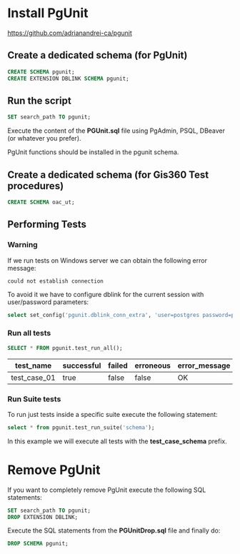 # Install PgUnit
https://github.com/adrianandrei-ca/pgunit

## Create a dedicated schema (for PgUnit)
```sql
CREATE SCHEMA pgunit;
CREATE EXTENSION DBLINK SCHEMA pgunit;
```

## Run the script
```sql
SET search_path TO pgunit;
```
Execute the content of the **PGUnit.sql** file using PgAdmin, PSQL, DBeaver (or whatever you prefer).

PgUnit functions should be installed in the pgunit schema.

## Create a dedicated schema (for Gis360 Test procedures)

```sql
CREATE SCHEMA oac_ut;
```

## Performing Tests
### Warning
If we run tests on Windows server we can obtain the following error message:
```
could not establish connection
```
To avoid it we have to configure dblink for the current session with user/password parameters:
```sql
select set_config('pgunit.dblink_conn_extra', 'user=postgres password=postgres', false)
```

### Run all tests
```sql
SELECT * FROM pgunit.test_run_all();
```

|test_name|successful|failed|erroneous|error_message|duration|
|---|---|---|---|---|---|
|test_case_01|true|false|false|OK|00:00:00.5815|

### Run Suite tests
To run just tests inside a specific suite execute the following statement:
```sql
select * from pgunit.test_run_suite('schema');
```
In this example we will execute all tests with the **test_case_schema** prefix.

# Remove PgUnit
If you want to completely remove PgUnit execute the following SQL statements:
```sql
SET search_path TO pgunit;
DROP EXTENSION DBLINK;
```
Execute the SQL statements from the **PGUnitDrop.sql** file and finally do:

```sql
DROP SCHEMA pgunit;
```